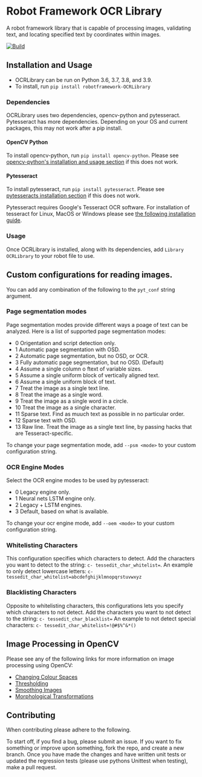 # Robot Framework OCR Library
A robot framework library that is capable of processing images, validating text, and locating specified text by coordinates within images.

[![Build](https://github.com/bendurston/robotframework-ocrlibrary/actions/workflows/build.yml/badge.svg)](https://github.com/bendurston/robotframework-ocrlibrary/actions/workflows/build.yml)

## Installation and Usage
- OCRLibrary can be run on Python 3.6, 3.7, 3.8, and 3.9.
- To install, run `pip install robotframework-OCRLibrary`

### Dependencies
OCRLibrary uses two dependencies, opencv-python and pytesseract.
Pytesseract has more dependencies. Depending on your OS and current packages, this may not work after a pip install.

#### OpenCV Python
To install opencv-python, run `pip install opencv-python`.
Please see [opencv-python's installation and usage section](https://github.com/opencv/opencv-python#installation-and-usage) if this does not work.

#### Pytesseract
To install pytesseract, run `pip install pytesseract`.
Please see [pytesseracts installation section](https://github.com/madmaze/pytesseract#installation) if this
does not work.

Pytesseract requires Google's Tesseract OCR software. For installation of tesseract for Linux, MacOS or Windows please see [the following installation guide](https://tesseract-ocr.github.io/tessdoc/Installation.html).

### Usage
Once OCRLibrary is installed, along with its dependencies, add `Library    OCRLibrary` to your robot file to use.

## Custom configurations for reading images.
You can add any combination of the following to the `pyt_conf` string argument.

### Page segmentation modes
Page segmentation modes provide different ways a poage of text can be analyzed. Here is a list of supported page segmentation modes:
+ 0     Origentation and script detection only.
+ 1     Automatic page segmentation with OSD.
+ 2     Automatic page segmentation, but no OSD, or OCR.
+ 3     Fully automatic page segmentation, but no OSD. (Default)
+ 4     Assume a single column o ftext of variable sizes.
+ 5     Assume a single uniform block of vertically aligned text.
+ 6     Assume a single uniform block of text.
+ 7     Treat the image as a single text line.
+ 8     Treat the image as a single word.
+ 9     Treat the image as a single word in a circle.
+ 10    Treat the image as a single character.
+ 11    Sparse text. Find as muuch text as possible in no particular order.
+ 12    Sparse text with OSD.
+ 13    Raw line. Treat the image as a single text line, by passing hacks that are Tesseract-specific.

To change your page segmentation mode, add `--psm <mode>` to your custom configuration string. 

### OCR Engine Modes
Select the OCR engine modes to be used by pytesseract:
+ 0    Legacy engine only.
+ 1    Neural nets LSTM engine only.
+ 2    Legacy + LSTM engines.
+ 3    Default, based on what is available.

To change your ocr engine mode, add `--oem <mode>` to your custom configuration string.

### Whitelisting Characters
This configuration specifies which characters to detect.
Add the characters you want to detect to the string: `c- tessedit_char_whitelist=`.
An example to only detect lowercase letters: `c- tessedit_char_whitelist=abcdefghijklmnopqrstuvwxyz`

### Blacklisting Characters
Opposite to whitelisting characters, this configurations lets you specify which characters to not detect.
Add the characters you want to not detect to the string: `c- tessedit_char_blacklist=`
An example to not detect special characters: `c- tessedit_char_whitelist=!@#$%^&*()`

## Image Processing in OpenCV
Please see any of the following links for more information on image processing using OpenCV:
- [Changing Colour Spaces](https://opencv-python-tutroals.readthedocs.io/en/latest/py_tutorials/py_imgproc/py_colorspaces/py_colorspaces.html#converting-colorspaces)
- [Thresholding](https://opencv-python-tutroals.readthedocs.io/en/latest/py_tutorials/py_imgproc/py_thresholding/py_thresholding.html#thresholding)
- [Smoothing Images](https://opencv-python-tutroals.readthedocs.io/en/latest/py_tutorials/py_imgproc/py_filtering/py_filtering.html#filtering)
- [Morphological Transformations](https://opencv-python-tutroals.readthedocs.io/en/latest/py_tutorials/py_imgproc/py_morphological_ops/py_morphological_ops.html#morphological-ops)

## Contributing
When contributing please adhere to the following.

To start off, if you find a bug, please submit an issue.
If you want to fix something or improve upon something, fork the repo, and create a new branch.
Once you have made the changes and have written unit tests or updated the regression tests (please use pythons Unittest when testing), make a pull request.
